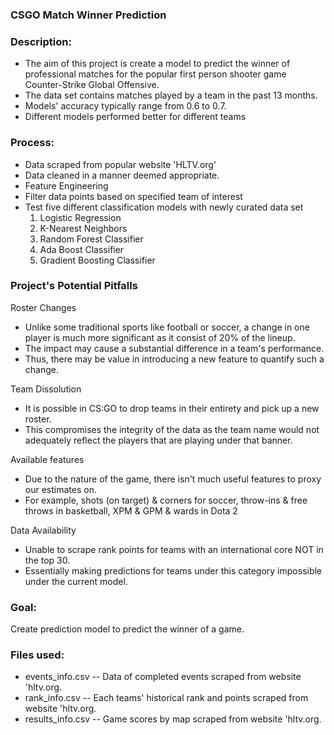 ### CSGO Match Winner Prediction

### Description:

- The aim of this project is create a model to predict the winner of professional matches for the popular first person shooter game Counter-Strike Global Offensive.
- The data set contains matches played by a team in the past 13 months.
- Models' accuracy typically range from 0.6 to 0.7.
- Different models performed better for different teams

### Process:

- Data scraped from popular website 'HLTV.org'
- Data cleaned in a manner deemed appropriate. 
- Feature Engineering
- Filter data points based on specified team of interest
- Test five different classification models with newly curated data set
    1. Logistic Regression
    2. K-Nearest Neighbors
    3. Random Forest Classifier
    4. Ada Boost Classifier
    5. Gradient Boosting Classifier

### Project's Potential Pitfalls

Roster Changes
- Unlike some traditional sports like football or soccer, a change in one player is much more significant as it consist of 20% of the lineup.
- The impact may cause a substantial difference in a team's performance.
- Thus, there may be value in introducing a new feature to quantify such a change.

Team Dissolution
- It is possible in CS:GO to drop teams in their entirety and pick up a new roster.
- This compromises the integrity of the data as the team name would not adequately reflect the players that are playing under that banner.

Available features
- Due to the nature of the game, there isn't much useful features to proxy our estimates on.
- For example, shots (on target) & corners for soccer, throw-ins & free throws in basketball, XPM & GPM & wards in Dota 2

Data Availability
- Unable to scrape rank points for teams with an international core NOT in the top 30.
- Essentially making predictions for teams under this category impossible under the current model.

### Goal:

Create prediction model to predict the winner of a game.
 
### Files used:

- events_info.csv -- Data of completed events scraped from website 'hltv.org.
- rank_info.csv -- Each teams' historical rank and points scraped from website 'hltv.org.
- results_info.csv -- Game scores by map scraped from website 'hltv.org.
